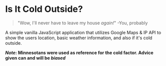 # Is It Cold Outside?
>"Wow, I'll never have to leave my house _again!_" -You, probably

A simple vanilla JavaScript application that utilizes Google Maps & IP API to show the users location, basic weather information, and also if it's cold outside.

**_Note_: Minnesotans were used as reference for the cold factor. 
Advice given can and will be _biased_**
